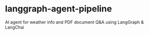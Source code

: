 # langgraph-agent-pipeline
AI agent for weather info and PDF document Q&amp;A using LangGraph &amp; LangChai
